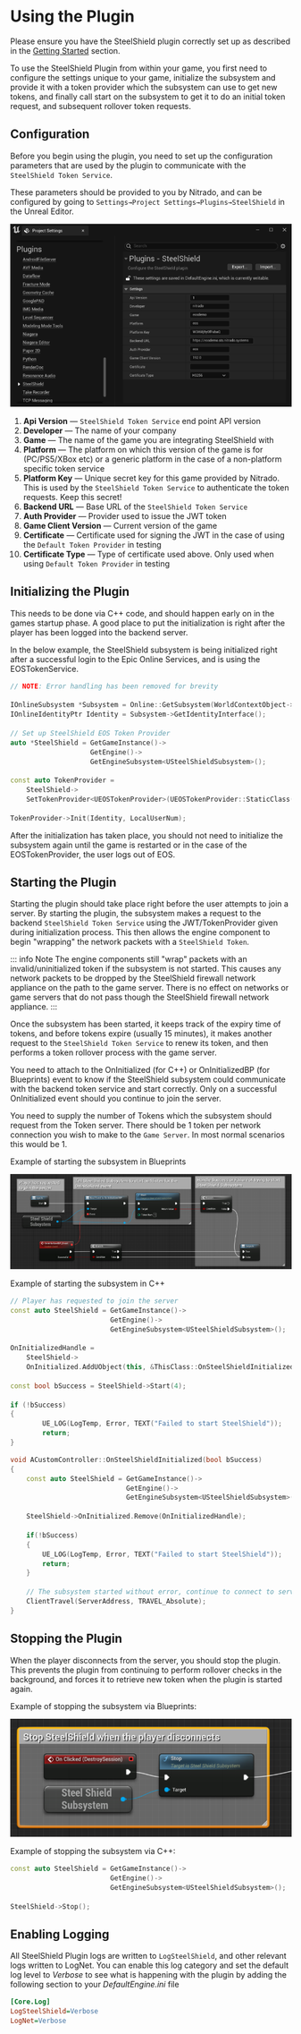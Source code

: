# Using the Plugin

Please ensure you have the SteelShield plugin correctly set up as described in the [Getting Started](/steelshield/unreal-engine-plugin/getting-started) section.

To use the SteelShield Plugin from within your game, you first need to configure the settings unique to your game,
initialize the subsystem and provide it with a token provider which the subsystem can use to get new tokens, and finally
call start on the subsystem to get it to do an initial token request, and subsequent rollover token requests.

## Configuration

Before you begin using the plugin, you need to set up the configuration parameters that are used by the plugin to
communicate with the `SteelShield Token Service`.

These parameters should be provided to you by Nitrado, and can be configured by going to
`Settings→Project Settings→Plugins→SteelShield` in the Unreal Editor.

![Example of the SteelShield Configuration](images/sts_plugin_settings.png)

1. **Api Version** — `SteelShield Token Service` end point API version
2. **Developer** — The name of your company
3. **Game** — The name of the game you are integrating SteelShield with
4. **Platform** — The platform on which this version of the game is for (PC/PS5/XBox etc) or a generic platform in the
   case of a non-platform specific token service
5. **Platform Key** — Unique secret key for this game provided by Nitrado. This is used by the
   `SteelShield Token Service` to authenticate the token requests. Keep this secret!
6. **Backend URL** — Base URL of the `SteelShield Token Service`
7. **Auth Provider** — Provider used to issue the JWT token
8. **Game Client Version** — Current version of the game
9. **Certificate** — Certificate used for signing the JWT in the case of using the `Default Token Provider` in testing
10. **Certificate Type** — Type of certificate used above. Only used when using `Default Token Provider` in testing

## Initializing the Plugin

This needs to be done via C++ code, and should happen early on in the games startup phase.
A good place to put the initialization is right after the player has been logged into the backend server.

In the below example, the SteelShield subsystem is being initialized right after a successful login to the Epic Online
Services, and is using the EOSTokenService.

```cpp
// NOTE: Error handling has been removed for brevity

IOnlineSubsystem *Subsystem = Online::GetSubsystem(WorldContextObject->GetWorld());
IOnlineIdentityPtr Identity = Subsystem->GetIdentityInterface();

// Set up SteelShield EOS Token Provider
auto *SteelShield = GetGameInstance()->
                    GetEngine()->
                    GetEngineSubsystem<USteelShieldSubsystem>();

const auto TokenProvider = 
    SteelShield->
    SetTokenProvider<UEOSTokenProvider>(UEOSTokenProvider::StaticClass());

TokenProvider->Init(Identity, LocalUserNum);
```

After the initialization has taken place, you should not need to initialize the subsystem again until the game is
restarted or in the case of the EOSTokenProvider, the user logs out of EOS.

## Starting the Plugin

Starting the plugin should take place right before the user attempts to join a server. By starting the plugin, the
subsystem makes a request to the backend `SteelShield Token Service` using the JWT/TokenProvider given during
initialization process.
This then allows the engine component to begin "wrapping" the network packets with a `SteelShield Token`.

::: info Note
The engine components still "wrap" packets with an invalid/uninitialized token if the subsystem is not started.
This causes any network packets to be dropped by the SteelShield firewall network appliance on the path to the game server.
There is no effect on networks or game servers that do not pass though the SteelShield firewall network appliance.
:::

Once the subsystem has been started, it keeps track of the expiry time of tokens, and before tokens expire (usually
15 minutes), it makes another request to the `SteelShield Token Service` to renew its token, and then performs a
token rollover process with the game server.

You need to attach to the OnInitialized (for C++) or OnInitializedBP (for Blueprints) event to know if the SteelShield
subsystem could communicate with the backend token service and start correctly. Only on a successful OnInitialized event
should you continue to join the server.

You need to supply the number of Tokens which the subsystem should request from the Token server.
There should be 1 token per network connection you wish to make to the `Game Server`.
In most normal scenarios this would be 1.

Example of starting the subsystem in Blueprints

![Starting SteelShield Subsystem in Blueprints](images/sts_plugin_start_via_bp.png)

Example of starting the subsystem in C++

```cpp
// Player has requested to join the server
const auto SteelShield = GetGameInstance()->
                         GetEngine()->
                         GetEngineSubsystem<USteelShieldSubsystem>();

OnInitializedHandle = 
    SteelShield->
    OnInitialized.AddUObject(this, &ThisClass::OnSteelShieldInitialized);

const bool bSuccess = SteelShield->Start(4);

if (!bSuccess)
{
        UE_LOG(LogTemp, Error, TEXT("Failed to start SteelShield"));
        return;
}
```

```cpp
void ACustomController::OnSteelShieldInitialized(bool bSuccess)
{
    const auto SteelShield = GetGameInstance()->
                             GetEngine()->
                             GetEngineSubsystem<USteelShieldSubsystem>();

    SteelShield->OnInitialized.Remove(OnInitializedHandle);

    if(!bSuccess)
    {
        UE_LOG(LogTemp, Error, TEXT("Failed to start SteelShield"));
        return;
    }

    // The subsystem started without error, continue to connect to server
    ClientTravel(ServerAddress, TRAVEL_Absolute);
}
```

## Stopping the Plugin

When the player disconnects from the server, you should stop the plugin.
This prevents the plugin from continuing to perform rollover checks in the background, and forces it to retrieve new token when the plugin is started again.

Example of stopping the subsystem via Blueprints:

![Stopping SteelShield Subsystem in Blueprints](images/sts_plugin_stop_via_bp.png)

Example of stopping the subsystem via C++:

```cpp
const auto SteelShield = GetGameInstance()->
                         GetEngine()->
                         GetEngineSubsystem<USteelShieldSubsystem>();

SteelShield->Stop();
```

## Enabling Logging

All SteelShield Plugin logs are written to `LogSteelShield`, and other relevant logs written to LogNet. You can enable
this log category and set the default log level to *Verbose* to see what is happening with the plugin by adding the
following section to your *DefaultEngine.ini* file

```ini
[Core.Log]
LogSteelShield=Verbose
LogNet=Verbose
```
